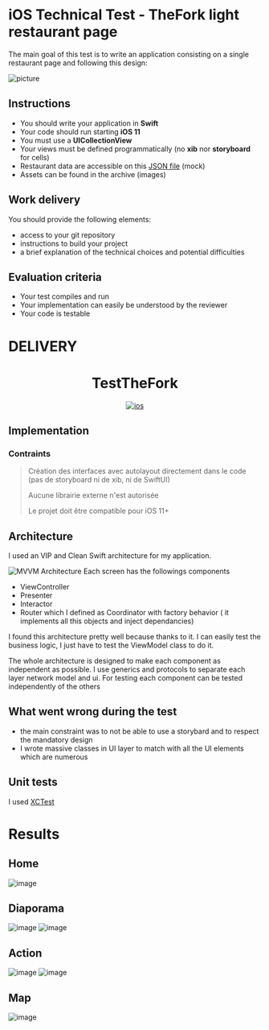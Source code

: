 # iOS Technical Test - TheFork light restaurant page

The main goal of this test is to write an application consisting on a single restaurant page and following this design:

![picture](https://ptitchevreuil.github.io/test.png)

## Instructions

- You should write your application in **Swift**
- Your code should run starting **iOS 11**
- You must use a **UICollectionView**
- Your views must be defined programmatically (no **xib** nor **storyboard** for cells)
- Restaurant data are accessible on this [JSON file](https://ptitchevreuil.github.io/test.json) (mock) 
- Assets can be found in the archive (images)

## Work delivery

You should provide the following elements:
- access to your git repository
- instructions to build your project
- a brief explanation of the technical choices and potential difficulties

## Evaluation criteria

- Your test compiles and run
- Your implementation can easily be understood by the reviewer
- Your code is testable


# DELIVERY
<h1 align="center">TestTheFork</h1>
<p align="center">
  <a href="https://www.logolynx.com/images/logolynx/f9/f98c597f4b18590733032cc76fa88ce8.png"><img alt="ios" src="https://www.logolynx.com/images/logolynx/f9/f98c597f4b18590733032cc76fa88ce8.png"/></a>
</p>

## Implementation

### Contraints
>Création des interfaces avec autolayout directement dans le code (pas de storyboard ni de
xib, ni de SwiftUI)
>
>  Aucune librairie externe n'est autorisée
> 
> Le projet doit être compatible pour iOS 11+
> 

## Architecture 

I used an VIP and Clean Swift architecture for my application. 

![MVVM Architecture](https://miro.medium.com/max/1400/1*dzjlbX9q9gTgyorj0gXnbw.png "")
Each screen has the followings components
- ViewController 
- Presenter
- Interactor
- Router which I defined as Coordinator with factory behavior ( it implements all this objects and inject dependancies)

I found this architecture pretty well because thanks to it. I can easily test the business logic, I just have to test the ViewModel class to do it. 

The whole architecture is designed to make each component as independent as possible.
I use generics and protocols to separate each layer network model and ui.
For testing each component can be tested independently of the others

## What went wrong during the test

- the main constraint was to not be able to use a storybard and to respect the mandatory design
- I wrote massive classes in UI layer to match with all the UI elements which are numerous

## Unit tests

I used [XCTest](https://developer.apple.com/documentation/xctest) 

# Results
## Home
![image](https://github.com/clebodam/theFork/raw/master/home.png "")
## Diaporama
![image](https://github.com/clebodam/theFork/raw/master/diaporama.png "")
![image](https://github.com/clebodam/theFork/raw/master/diaporama2.png "")
## Action
![image](https://github.com/clebodam/theFork/raw/master/loader.png "")
![image](https://github.com/clebodam/theFork/raw/master/alert.png "")

## Map
![image](https://github.com/clebodam/theFork/raw/master/map.png "")


